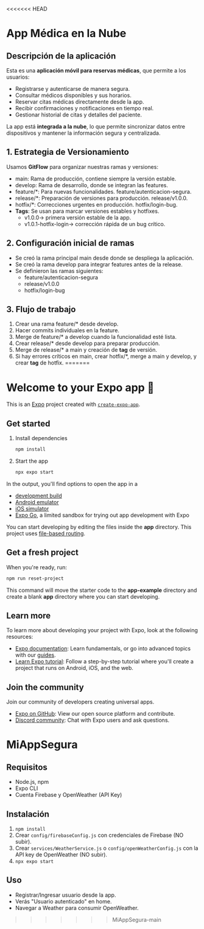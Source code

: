 <<<<<<< HEAD
# App Médica en la Nube 

## Descripción de la aplicación
Esta es una **aplicación móvil para reservas médicas**, que permite a los usuarios:

- Registrarse y autenticarse de manera segura.
- Consultar médicos disponibles y sus horarios.
- Reservar citas médicas directamente desde la app.
- Recibir confirmaciones y notificaciones en tiempo real.
- Gestionar historial de citas y detalles del paciente.

La app está **integrada a la nube**, lo que permite sincronizar datos entre dispositivos y mantener la información segura y centralizada.


## 1. Estrategia de Versionamiento
Usamos **GitFlow** para organizar nuestras ramas y versiones:

- main: Rama de producción, contiene siempre la versión estable.
- develop: Rama de desarrollo, donde se integran las features.
- feature/*: Para nuevas funcionalidades. feature/autenticacion-segura.
- release/*: Preparación de versiones para producción.  release/v1.0.0.
- hotfix/*: Correcciones urgentes en producción.  hotfix/login-bug.
- **Tags**: Se usan para marcar versiones estables y hotfixes.  
  - v1.0.0→ primera versión estable de la app.  
  - v1.0.1-hotfix-login→ corrección rápida de un bug crítico.  

## 2. Configuración inicial de ramas

- Se creó la rama principal main desde donde se despliega la aplicación.
- Se creó la rama develop para integrar features antes de la release.
- Se definieron las ramas siguientes:
  - feature/autenticacion-segura
  - release/v1.0.0
  - hotfix/login-bug

## 3. Flujo de trabajo

1. Crear una rama feature/* desde develop.
2. Hacer commits individuales en la feature.
3. Merge de feature/* a develop cuando la funcionalidad esté lista.
4. Crear release/* desde develop para preparar producción.
5. Merge de release/* a main y creación de **tag** de versión.
6. Si hay errores críticos en main, crear hotfix/*, merge a main y develop, y crear **tag** de hotfix.
=======
# Welcome to your Expo app 👋

This is an [Expo](https://expo.dev) project created with [`create-expo-app`](https://www.npmjs.com/package/create-expo-app).

## Get started

1. Install dependencies

   ```bash
   npm install
   ```

2. Start the app

   ```bash
   npx expo start
   ```

In the output, you'll find options to open the app in a

- [development build](https://docs.expo.dev/develop/development-builds/introduction/)
- [Android emulator](https://docs.expo.dev/workflow/android-studio-emulator/)
- [iOS simulator](https://docs.expo.dev/workflow/ios-simulator/)
- [Expo Go](https://expo.dev/go), a limited sandbox for trying out app development with Expo

You can start developing by editing the files inside the **app** directory. This project uses [file-based routing](https://docs.expo.dev/router/introduction).

## Get a fresh project

When you're ready, run:

```bash
npm run reset-project
```

This command will move the starter code to the **app-example** directory and create a blank **app** directory where you can start developing.

## Learn more

To learn more about developing your project with Expo, look at the following resources:

- [Expo documentation](https://docs.expo.dev/): Learn fundamentals, or go into advanced topics with our [guides](https://docs.expo.dev/guides).
- [Learn Expo tutorial](https://docs.expo.dev/tutorial/introduction/): Follow a step-by-step tutorial where you'll create a project that runs on Android, iOS, and the web.

## Join the community

Join our community of developers creating universal apps.

- [Expo on GitHub](https://github.com/expo/expo): View our open source platform and contribute.
- [Discord community](https://chat.expo.dev): Chat with Expo users and ask questions.

# MiAppSegura

## Requisitos
- Node.js, npm
- Expo CLI
- Cuenta Firebase y OpenWeather (API Key)

## Instalación
1. `npm install`
2. Crear `config/firebaseConfig.js` con credenciales de Firebase (NO subir).
3. Crear `services/WeatherService.js` o `config/openWeatherConfig.js` con la API key de OpenWeather (NO subir).
4. `npx expo start`

## Uso
- Registrar/Ingresar usuario desde la app.
- Verás "Usuario autenticado" en home.
- Navegar a Weather para consumir OpenWeather.

>>>>>>> MiAppSegura-main
